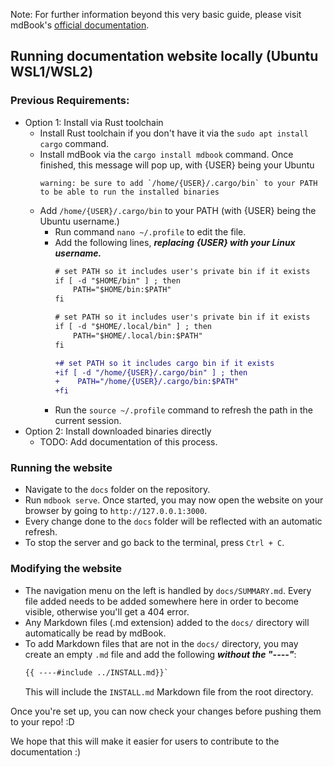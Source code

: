 Note: For further information beyond this very basic guide, please visit mdBook's [official documentation](https://rust-lang.github.io/mdBook/).

## Running documentation website locally (Ubuntu WSL1/WSL2)
### Previous Requirements:
- Option 1: Install via Rust toolchain
    - Install Rust toolchain if you don't have it via the `sudo apt install cargo` command.
    - Install mdBook via the `cargo install mdbook` command. Once finished, this message will pop up, with {USER} being your Ubuntu
        ```
        warning: be sure to add `/home/{USER}/.cargo/bin` to your PATH to be able to run the installed binaries
        ```
    - Add `/home/{USER}/.cargo/bin` to your PATH (with {USER} being the Ubuntu username.)
        - Run command `nano ~/.profile` to edit the file.
        - Add the following lines, ***replacing {USER} with your Linux username.***
            ```diff
            # set PATH so it includes user's private bin if it exists
            if [ -d "$HOME/bin" ] ; then
                PATH="$HOME/bin:$PATH"
            fi

            # set PATH so it includes user's private bin if it exists
            if [ -d "$HOME/.local/bin" ] ; then
                PATH="$HOME/.local/bin:$PATH"
            fi

            +# set PATH so it includes cargo bin if it exists
            +if [ -d "/home/{USER}/.cargo/bin" ] ; then
            +    PATH="/home/{USER}/.cargo/bin:$PATH"
            +fi
            ```
        - Run the `source ~/.profile` command to refresh the path in the current session.
- Option 2: Install downloaded binaries directly
    - TODO: Add documentation of this process.

### Running the website
- Navigate to the `docs` folder on the repository.
- Run `mdbook serve`. Once started, you may now open the website on your browser by going to `http://127.0.0.1:3000`.
- Every change done to the `docs` folder will be reflected with an automatic refresh.
- To stop the server and go back to the terminal, press `Ctrl + C`.

### Modifying the website
- The navigation menu on the left is handled by `docs/SUMMARY.md`. Every file added needs to be added somewhere here in order to become visible, otherwise you'll get a 404 error.
- Any Markdown files (.md extension) added to the `docs/` directory will automatically be read by mdBook.
- To add Markdown files that are not in the `docs/` directory, you may create an empty `.md` file and add the following ***without the "----"***:
    ```md
    {{ ----#include ../INSTALL.md}}`
    ```
    This will include the `INSTALL.md` Markdown file from the root directory.

Once you're set up, you can now check your changes before pushing them to your repo! :D

We hope that this will make it easier for users to contribute to the documentation :)
